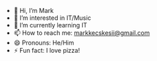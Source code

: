 - 👋 Hi, I’m Mark
- 👀 I’m interested in IT/Music
- 🌱 I’m currently learning IT
- 📫 How to reach me: markkecskesii@gmail.com
- 😄 Pronouns: He/Him
- ⚡ Fun fact: I love pizza!
